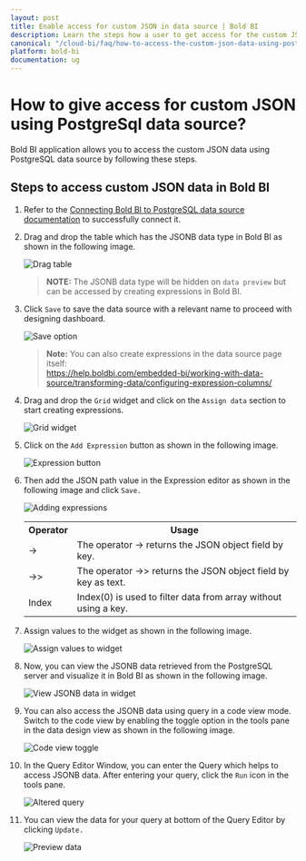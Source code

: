 ```yaml
---
layout: post
title: Enable access for custom JSON in data source | Bold BI
description: Learn the steps how a user to get access for the custom JSON data with the PostgreSql data source while preparing the dashboard using Bold BI.
canonical: "/cloud-bi/faq/how-to-access-the-custom-json-data-using-postgresql-data-source/"
platform: bold-bi
documentation: ug
---
```


# How to give access for custom JSON using PostgreSql data source?

Bold BI application allows you to access the custom JSON data using PostgreSQL data source by following these steps.

## Steps to access custom JSON data in Bold BI

1.	Refer to the [Connecting Bold BI to PostgreSQL data source documentation](https://help.boldbi.com/embedded-bi/working-with-data-source/data-connectors/postgresql/#connecting-bold-bi-to-postgresql-data-source) to successfully connect it.

2.	Drag and drop the table which has the JSONB data type in Bold BI as shown in the following image.

    ![Drag table](/bold-bi-docs/static/assets/embedded/faq/images/drag-table.png)
	
    >**NOTE:** The JSONB data type will be hidden on `data preview` but can be accessed by creating expressions in Bold BI.

3.	Click `Save` to save the data source with a relevant name to proceed with designing dashboard.
    
	![Save option](/bold-bi-docs/static/assets/embedded/faq/images/save-option.png)
	 
    >**Note:** You can also create expressions in the data source page itself: <br />
    https://help.boldbi.com/embedded-bi/working-with-data-source/transforming-data/configuring-expression-columns/

4.	Drag and drop the `Grid` widget and click on the `Assign data` section to start creating expressions.

    ![Grid widget](/bold-bi-docs/static/assets/embedded/faq/images/grid-widget.png)
	
5.	Click on the `Add Expression` button as shown in the following image.
 
    ![Expression button](/bold-bi-docs/static/assets/embedded/faq/images/expressions-button.png)
	
6. Then add the JSON path value in the Expression editor as shown in the following image and click `Save.`

	![Adding expressions](/bold-bi-docs/static/assets/embedded/faq/images/add-expressions.png#max-width=65%)

    <table>
    <tr>
    <th>
    <b>Operator</b>
    </th>
    <th>
    <b>Usage</b>
    </th>
    </tr>
    <tr>
    <td>
    -&gt;
    </td>
    <td>
    The operator -&gt; returns the JSON object field by key.
    </td>
    </tr>
    <tr>
    <td>
    -&gt;&gt;
    </td>
    <td>
    The operator -&gt;&gt; returns the JSON object field by key as text.
    </td>
    </tr>
    <tr>
    <td>
    Index
    </td>
    <td>
    Index(0) is used to filter data from array without using a key.
    </td>
    </tr>
    </table>
	
7.	Assign values to the widget as shown in the following image.

    ![Assign values to widget](/bold-bi-docs/static/assets/embedded/faq/images/assign-values.png#max-width=45%)
	
8.	Now, you can view the JSONB data retrieved from the PostgreSQL server and visualize it in Bold BI as shown in the following image.

    ![View JSONB data in widget](/bold-bi-docs/static/assets/embedded/faq/images/grid-jsonb-data.png)
	
9.  You can also access the JSONB data using query in a code view mode. Switch to the code view by enabling the toggle option in the tools pane in the data design view as shown in the following image.

    ![Code view toggle](/bold-bi-docs/static/assets/embedded/faq/images/code-view-mode.png)

10. In the Query Editor Window, you can enter the Query which helps to access JSONB data. After entering your query, click the `Run` icon in the tools pane.

    ![Altered query](/bold-bi-docs/static/assets/embedded/faq/images/altered-query.png)

11. You can view the data for your query at bottom of the Query Editor by clicking `Update.`

    ![Preview data](/bold-bi-docs/static/assets/embedded/faq/images/jsonb-data.png)
